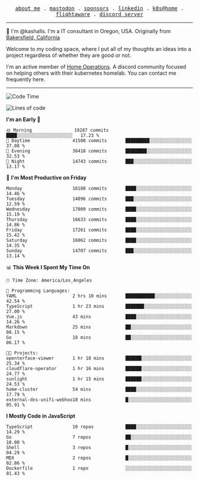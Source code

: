 <p align="center">
  <samp>
    <a href="https://jordanjones.org/">about me</a> .
    <a rel="me" href="https://mastodon.social/@kashall">mastodon</a> .
    <a href="https://github.com/sponsors/kashalls">sponsors</a> .
    <a href="https://linkedin.com/in/jordpjones">linkedin</a> .
    <a href="https://github.com/kashalls/home-cluster">k8s@home</a> .
    <a href="https://flightaware.com/adsb/stats/user/kashalls">flightaware</a> .
    <a href="https://discord.gg/V2WrCfqba9">discord server</a>
  </samp>
</p>

----------------------------------------------------------------

:wave: I'm @kashalls. I'm a IT consultant in Oregon, USA. Originally from [Bakersfield, California](https://maps.app.goo.gl/QQMtywTWghpXB6Tu6)

Welcome to my coding space, where I put all of my thoughts an ideas into a project regardless of whether they are good or not.

I'm an active member of [Home Operations](https://discord.gg/home-operations). A discord community focused on helping others with their kubernetes homelab. You can contact me frequently here.

----------------------------------------------------------------
<!--START_SECTION:waka-->
![Code Time](http://img.shields.io/badge/Code%20Time-2%2C219%20hrs%2022%20mins-blue)

![Lines of code](https://img.shields.io/badge/From%20Hello%20World%20I%27ve%20Written-12.7%20million%20lines%20of%20code-blue)

**I'm an Early 🐤** 

```text
🌞 Morning                19287 commits       ████░░░░░░░░░░░░░░░░░░░░░   17.23 % 
🌆 Daytime                41508 commits       █████████░░░░░░░░░░░░░░░░   37.08 % 
🌃 Evening                36418 commits       ████████░░░░░░░░░░░░░░░░░   32.53 % 
🌙 Night                  14743 commits       ███░░░░░░░░░░░░░░░░░░░░░░   13.17 % 
```
📅 **I'm Most Productive on Friday** 

```text
Monday                   16188 commits       ████░░░░░░░░░░░░░░░░░░░░░   14.46 % 
Tuesday                  14096 commits       ███░░░░░░░░░░░░░░░░░░░░░░   12.59 % 
Wednesday                17009 commits       ████░░░░░░░░░░░░░░░░░░░░░   15.19 % 
Thursday                 16633 commits       ████░░░░░░░░░░░░░░░░░░░░░   14.86 % 
Friday                   17261 commits       ████░░░░░░░░░░░░░░░░░░░░░   15.42 % 
Saturday                 16062 commits       ████░░░░░░░░░░░░░░░░░░░░░   14.35 % 
Sunday                   14707 commits       ███░░░░░░░░░░░░░░░░░░░░░░   13.14 % 
```


📊 **This Week I Spent My Time On** 

```text
🕑︎ Time Zone: America/Los_Angeles

💬 Programming Languages: 
YAML                     2 hrs 10 mins       ███████████░░░░░░░░░░░░░░   42.54 % 
TypeScript               1 hr 23 mins        ███████░░░░░░░░░░░░░░░░░░   27.00 % 
Vue.js                   43 mins             ████░░░░░░░░░░░░░░░░░░░░░   14.26 % 
Markdown                 25 mins             ██░░░░░░░░░░░░░░░░░░░░░░░   08.15 % 
Go                       18 mins             ██░░░░░░░░░░░░░░░░░░░░░░░   06.17 % 

🐱‍💻 Projects: 
openterface-viewer       1 hr 18 mins        ██████░░░░░░░░░░░░░░░░░░░   25.34 % 
cloudflare-operator      1 hr 16 mins        ██████░░░░░░░░░░░░░░░░░░░   24.77 % 
sunlight                 1 hr 15 mins        ██████░░░░░░░░░░░░░░░░░░░   24.53 % 
home-cluster             54 mins             ████░░░░░░░░░░░░░░░░░░░░░   17.79 % 
external-dns-unifi-webhoo18 mins             █░░░░░░░░░░░░░░░░░░░░░░░░   05.91 % 
```

**I Mostly Code in JavaScript** 

```text
TypeScript               10 repos            ████░░░░░░░░░░░░░░░░░░░░░   14.29 % 
Go                       7 repos             ██░░░░░░░░░░░░░░░░░░░░░░░   10.00 % 
Shell                    3 repos             █░░░░░░░░░░░░░░░░░░░░░░░░   04.29 % 
MDX                      2 repos             █░░░░░░░░░░░░░░░░░░░░░░░░   02.86 % 
Dockerfile               1 repo              ░░░░░░░░░░░░░░░░░░░░░░░░░   01.43 % 
```




<!--END_SECTION:waka-->